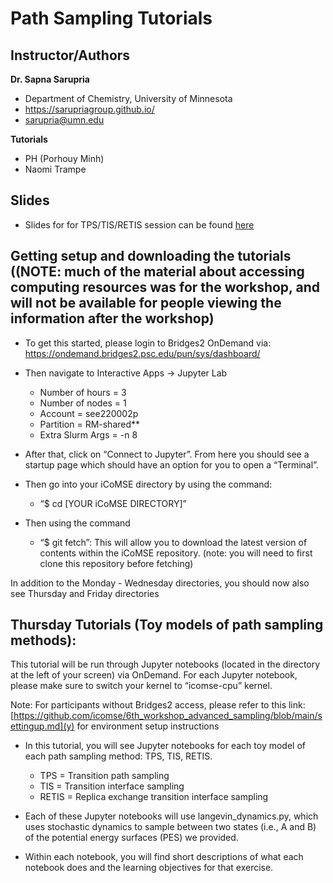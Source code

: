 # Path Sampling Tutorials

## Instructor/Authors

**Dr. Sapna Sarupria**
- Department of Chemistry, University of Minnesota
- https://sarupriagroup.github.io/
- sarupria@umn.edu

**Tutorials**
- PH (Porhouy Minh)
- Naomi Trampe

## Slides 
- Slides for for TPS/TIS/RETIS session can be found [here](https://github.com/icomse/6th_workshop_advanced_sampling/blob/main/Thursday/2023-iCoMSE-PathSampling-P1-TPSTIS.pdf)

## Getting setup and downloading the tutorials ((NOTE: much of the material about accessing computing resources was for the workshop, and will not be available for people viewing the information after the workshop)

- To get this started, please login to Bridges2 OnDemand via: https://ondemand.bridges2.psc.edu/pun/sys/dashboard/

- Then navigate to Interactive Apps → Jupyter Lab 
  - Number of hours = 3
  - Number of nodes = 1
  - Account = see220002p
  - Partition = RM-shared**
  - Extra Slurm Args = -n 8

- After that, click on “Connect to Jupyter”. From here you should see a startup page which should have an option for you to open a “Terminal”.

- Then go into your iCoMSE directory by using the command: 
  - “$ cd [YOUR iCoMSE DIRECTORY]”

- Then using the command
  - “$ git fetch”: This will allow you to download the latest version of contents within the iCoMSE repository. (note: you will need to first clone this repository before fetching)
 
 In addition to the Monday - Wednesday directories, you should now also see Thursday and Friday directories 
 
## Thursday Tutorials (Toy models of path sampling methods):

This tutorial will be run through Jupyter notebooks (located in the directory at the left of your screen) via OnDemand. For each Jupyter notebook, please make sure to switch your kernel to “icomse-cpu” kernel.

Note: For participants without Bridges2 access, please refer to this link: [https://github.com/icomse/6th_workshop_advanced_sampling/blob/main/settingup.md](y) for environment setup instructions

- In this tutorial, you will see Jupyter notebooks for each toy model of each path sampling method: TPS, TIS, RETIS. 
  - TPS = Transition path sampling
  - TIS = Transition interface sampling
  - RETIS = Replica exchange transition interface sampling 
 
- Each of these Jupyter notebooks will use langevin_dynamics.py, which uses stochastic dynamics to sample between two states (i.e., A and B) of the potential energy surfaces (PES) we provided.   

- Within each notebook, you will find short descriptions of what each notebook does and the learning objectives for that exercise.



